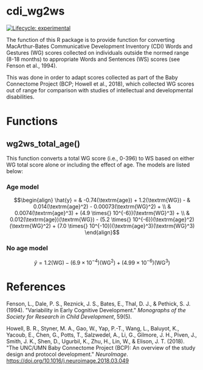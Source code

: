 # cdi_wg2ws

<!-- badges: start -->
[![Lifecycle: experimental](https://img.shields.io/badge/lifecycle-experimental-orange.svg)](https://lifecycle.r-lib.org/articles/stages.html#experimental)
<!-- badges: end -->

The function of this R package is to provide function for converting
MacArthur-Bates Communicative Development Inventory (CDI) Words and Gestures
(WG) scores collected on individuals outside the normed range (8-18 months)
to appropriate Words and Sentences (WS) scores (see Fenson et al., 1994).

This was done in order to adapt scores collected as part of the Baby Connectome
Project (BCP; Howell et al., 2018), which collected WG scores out of range
for comparison with studies of intellectual and developmental disabilities.

# Functions

## wg2ws_total_age()

This function converts a total WG score (i.e., 0-396) to WS based on either
WG total score alone or including the effect of age. The models are listed
below:

### Age model

```math
\begin{align}
\hat{y} =
    & -0.74(\textrm{age}) + 1.2(\textrm{WG}) -
    & 0.014(\textrm{age}^2) - 0.00073(\textrm{WG}^2) + \\
    & 0.0074(\textrm{age}^3) + (4.9 \times{} 10^{-6})(\textrm{WG}^3) + \\
    & 0.012(\textrm{age})(\textrm{WG}) -
        (5.2 \times{} 10^{-6})(\textrm{age}^2)(\textrm{WG}^2) +
        (7.0 \times{} 10^{-10})(\textrm{age}^3)(\textrm{WG}^3)
\end{align}
```
### No age model

```math
\hat{y} = 1.2(\textrm{WG}) - (6.9\times10^{-4})(\textrm{WG}^2) +
    (4.99\times10^{-6})(\textrm{WG}^3)
```


# References

Fenson, L., Dale, P. S., Reznick, J. S., Bates, E., Thal, D. J., &
    Pethick, S. J. (1994). "Variability in Early Cognitive Development."
    *Monographs of the Society for Research in Child Development*, 59(5).

Howell, B. R., Styner, M. A., Gao, W., Yap, P.-T., Wang, L., Baluyot, K.,
    Yacoub, E., Chen, G., Potts, T., Salzwedel, A., Li, G., Gilmore, J. H.,
    Piven, J., Smith, J. K., Shen, D., Ugurbil, K., Zhu, H., Lin, W., &
    Elison, J. T. (2018).
    "The UNC/UMN Baby Connectome Project (BCP): An overview of the study design
    and protocol development." *NeuroImage*.
    https://doi.org/10.1016/j.neuroimage.2018.03.049
